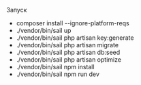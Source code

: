 Запуск

- composer install --ignore-platform-reqs
- ./vendor/bin/sail up
- ./vendor/bin/sail php artisan key:generate
- ./vendor/bin/sail php artisan migrate
- ./vendor/bin/sail php artisan db:seed
- ./vendor/bin/sail php artisan optimize
- ./vendor/bin/sail npm install
- ./vendor/bin/sail npm run dev
